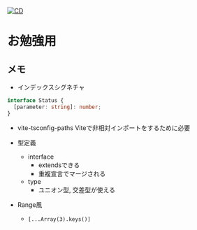 [![CD](https://github.com/ymat19/ymat19.github.io/actions/workflows/main.yml/badge.svg)](https://github.com/ymat19/ymat19.github.io/actions/workflows/main.yml)

# お勉強用

## メモ

- インデックスシグネチャ

```ts
interface Status {
  [parameter: string]: number;
}
```

- vite-tsconfig-paths
  Viteで非相対インポートをするために必要

- 型定義
  - interface
    - extendsできる
    - 重複宣言でマージされる
  - type
    - ユニオン型, 交差型が使える

- Range風
  - `[...Array(3).keys()]`
